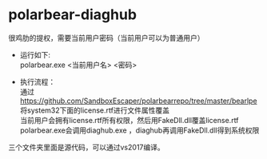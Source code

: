 # polarbear-diaghub

很鸡肋的提权，需要当前用户密码（当前用户可以为普通用户） 
* 运行如下:  
  polarbear.exe <当前用户名> <密码>

* 执行流程：  
通过<https://github.com/SandboxEscaper/polarbearrepo/tree/master/bearlpe>  
将system32下面的license.rtf进行文件属性覆盖  
当前用户会拥有license.rtf所有权限，然后用FakeDll.dll覆盖license.rtf  
polarbear.exe会调用diaghub.exe ，diaghub再调用FakeDll.dll得到系统权限  

三个文件夹里面是源代码，可以通过vs2017编译。
